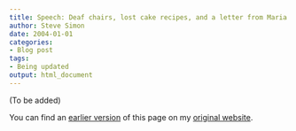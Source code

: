 ```yaml
---
title: Speech: Deaf chairs, lost cake recipes, and a letter from Maria.
author: Steve Simon
date: 2004-01-01
categories:
- Blog post
tags:
- Being updated
output: html_document
---
```


(To be added)

<!---More--->

You can find an [earlier version](http://www.pmean.com/04/DeafChairs.html) of this page on my [original website](http://www.pmean.com/original_site.html).
